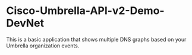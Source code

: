 # Cisco-Umbrella-API-v2-Demo-DevNet
This is a basic application that shows multiple DNS graphs based on your Umbrella organization events.
